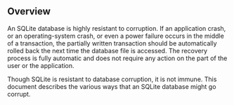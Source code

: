 ## Overview


An SQLite database is highly resistant to corruption.
If an application crash, or an operating\-system crash, or even
a power failure occurs in the middle of a transaction, the partially
written transaction should be automatically rolled back the next time
the database file is accessed. The recovery process is fully
automatic and does not require any action on the part of the user
or the application.



Though SQLite is resistant to database corruption, it is not immune.
This document describes the various ways that an SQLite database might
go corrupt.


